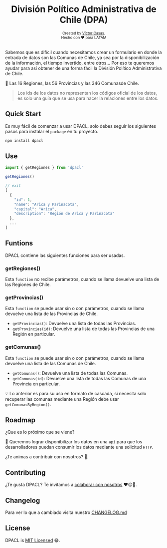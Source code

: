 <h1 align="center">División Político Administrativa de Chile (DPA)</h1>
<div align="center">
  <sub>Created by <a href="https://github.com/vicasas">Víctor Casas</a>.</sub>
</div>
<div align="center">
  <sub>Hecho con ❤ para LATAM</sub>
</div>

<br />

Sabemos que es difícil cuando necesitamos crear un formulario en donde la entrada de datos son las Comunas de Chile, ya sea por la disponibilización de la información, el tiempo invertido, entre otros... Por eso te queremos ayudar para así obtener de una forma fácil la División Político Administrativa de Chile.

🔔 Las 16 Regiones, las 56 Provincias y las 346 Comunasde Chile.

> Los ids de los datos no representan los códigos oficial de los datos, es solo una guía que se usa para hacer la relaciones entre los datos.

## Quick Start

Es muy fácil de comenzar a usar DPACL, solo debes seguir los siguientes pasos para instalar el `package` en tu proyecto.

```bash
npm install dpacl
```

## Use

```javascript
import { getRegiones } from 'dpacl'

getRegiones()

// exit
[
  {
    "id": 1,
    "name": "Arica y Parinacota",
    "capital": "Arica",
    "description": "Región de Arica y Parinacota"
  },
  ...
]
```

## Funtions

DPACL contiene las siguientes funciones para ser usadas.

### getRegiones()

Esta `function` no recibe parámetros, cuando se llama devuelve una lista de las Regiones de Chile.

### getProvincias()

Esta `function` se puede usar sin o con parámetros, cuando se llama devuelve una lista de las Provincias de Chile.

- `getProvincias()`: Devuelve una lista de todas las Provincias.
- `getProvincias(id)`: Devuelve una lista de todas las Provincias de una Región en particular.

### getComunas()

Esta `function` se puede usar sin o con parámetros, cuando se llama devuelve una lista de las Comunas de Chile.

- `getComunas()`: Devuelve una lista de todas las Comunas.
- `getComunas(id)`: Devuelve una lista de todas las Comunas de una Provincia en particular.

💡 Lo anterior es para su uso en formato de cascada, si necesita solo recuperar las comunas mediante una Región debe usar `getComunasByRegion()`.

## Roadmap

¿Que es lo próximo que se viene?

🚀 Queremos lograr disponibilizar los datos en una `api` para que los
desarrolladores puedan consumir los datos mediante una solicitud `HTTP`.

¿Te animas a contribuir con nosotros? 🙌.

## Contributing

¿Te gusta DPACL? Te invitamos a [colaborar con nosotros](./CONTRIBUTING.md) ❤😍🎉.

## Changelog

Para ver lo que a cambiado visita nuestro [CHANGELOG.md](./CHANGELOG.md)

## License

DPACL is [MIT Licensed](./LICENSE) 😁.
